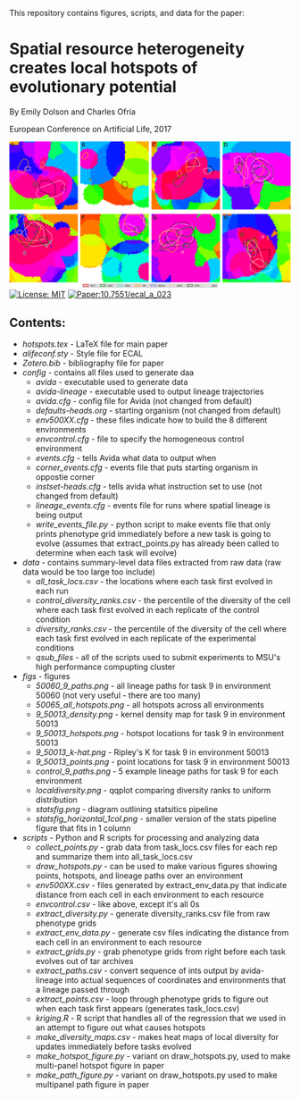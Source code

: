 This repository contains figures, scripts, and data for the paper:

# Spatial resource heterogeneity creates local hotspots of evolutionary potential
By Emily Dolson and Charles Ofria

European Conference on Artificial Life, 2017

![](figs/50065_all_hotspots.png)
[![License: MIT](https://img.shields.io/badge/License-MIT-blue.svg)](https://opensource.org/licenses/MIT)
[![Paper:10.7551/ecal_a_023](https://img.shields.io/badge/DOI-10.7551%2F978&#8208;0&#8208;262&#8208;33936&#8208;0&#8208;ch071-green.svg)](http://cognet.mit.edu/proceed/10.7551/ecal_a_023)
## Contents:
- *hotspots.tex* -  LaTeX file for main paper
- *alifeconf.sty* - Style file for ECAL
- *Zotero.bib* - bibliography file for paper
- *config* - contains all files used to generate daa
  - *avida* - executable used to generate data
  - *avida-lineage* - executable used to output lineage trajectories
  - *avida.cfg* - config file for Avida (not changed from default)
  - *defaults-heads.org* - starting organism (not changed from default)
  - *env500XX.cfg* - these files indicate how to build the 8 different environments
  - *envcontrol.cfg* - file to specify the homogeneous control environment
  - *events.cfg* - tells Avida what data to output when
  - *corner_events.cfg* - events file that puts starting organism in oppostie corner
  - *instset-heads.cfg* - tells avida what instruction set to use (not changed from default)
  - *lineage_events.cfg* - events file for runs where spatial lineage is being output
  - *write_events_file.py* - python script to make events file that only prints phenotype grid immediately before a new task is going to evolve (assumes that extract_points.py has already been called to determine when each task will evolve)
- *data* - contains summary-level data files extracted from raw data (raw data would be too large too include)
  - *all_task_locs.csv* - the locations where each task first evolved in each run
  - *control_diversity_ranks.csv* - the percentile of the diversity of the cell where each task first evolved in each replicate of the control condition
  - *diversity_ranks.csv* - the percentile of the diversity of the cell where each task first evolved in each replicate of the experimental conditions
  - *qsub_files* - all of the scripts used to submit experiments to MSU's high performance compupting cluster
- *figs* - figures
  - *50060_9_paths.png* - all lineage paths for task 9 in environment 50060 (not very useful - there are too many)
  - *50065_all_hotspots.png* - all hotspots across all environments
  - *9_50013_density.png* - kernel density map for task 9 in environment 50013
  - *9_50013_hotspots.png* - hotspot locations for task 9 in environment 50013
  - *9_50013_k-hat.png* - Ripley's K for task 9 in environment 50013
  - *9_50013_points.png* - point locations for task 9 in environment 50013
  - *control_9_paths.png* - 5 example lineage paths for task 9 for each environment
  - *localdiversity.png* - qqplot comparing diversity ranks to uniform distribution
  - *statsfig.png* - diagram outlining statsitics pipeline
  - *statsfig_horizontal_1col.png* - smaller version of the stats pipeline figure that fits in 1 column
- *scripts* - Python and R scripts for processing and analyzing data
  - *collect_points.py* - grab data from task_locs.csv files for each rep and summarize them into all_task_locs.csv
  - *draw_hotspots.py* - can be used to make various figures showing points, hotspots, and lineage paths over an environment
  - *env500XX.csv* - files generated by extract_env_data.py that indicate distance from each cell in each environment to each resource
  - *envcontrol.csv* - like above, except it's all 0s
  - *extract_diversity.py* - generate diversity_ranks.csv file from raw phenotype grids
  - *extract_env_data.py* - generate csv files indicating the distance from each cell in an environment to each resource
  - *extract_grids.py* - grab phenotype grids from right before each task evolves out of tar archives
  - *extract_paths.csv* - convert sequence of ints output by avida-lineage into actual sequences of coordinates and environments that a lineage passed through
  - *extract_points.csv* - loop through phenotype grids to figure out when each task first appears (generates task_locs.csv)
  - *kriging.R* - R script that handles all of the regression that we used in an attempt to figure out what causes hotspots
  - *make_diversity_maps.csv* - makes heat maps of local diversity for updates immediately before tasks evolved
  - *make_hotspot_figure.py* - variant on draw_hotspots.py, used to make multi-panel hotspot figure in paper
  - *make_path_figure.py* - variant on draw_hotspots.py used to make multipanel path figure in paper
  
